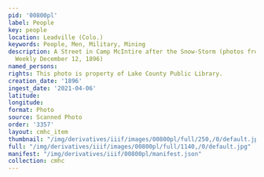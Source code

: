 ```yaml
---
pid: '00800pl'
label: People
key: people
location: Leadville (Colo.)
keywords: People, Men, Military, Mining
description: A Street in Camp McIntire after the Snow-Storm (photos from Harper's
  Weekly December 12, 1896)
named_persons: 
rights: This photo is property of Lake County Public Library.
creation_date: '1896'
ingest_date: '2021-04-06'
latitude: 
longitude: 
format: Photo
source: Scanned Photo
order: '3357'
layout: cmhc_item
thumbnail: "/img/derivatives/iiif/images/00800pl/full/250,/0/default.jpg"
full: "/img/derivatives/iiif/images/00800pl/full/1140,/0/default.jpg"
manifest: "/img/derivatives/iiif/00800pl/manifest.json"
collection: cmhc
---
```

